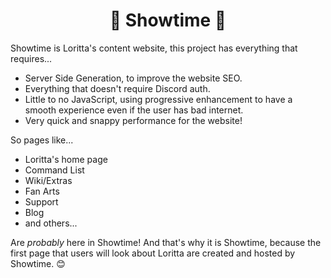 
<h1 align="center">💖 Showtime 💖</h1>

Showtime is Loritta's content website, this project has everything that requires...

* Server Side Generation, to improve the website SEO.
* Everything that doesn't require Discord auth.
* Little to no JavaScript, using progressive enhancement to have a smooth experience even if the user has bad internet.
* Very quick and snappy performance for the website!

So pages like...

* Loritta's home page
* Command List
* Wiki/Extras
* Fan Arts
* Support
* Blog
* and others...

Are *probably* here in Showtime! And that's why it is Showtime, because the first page that users will look about Loritta are created and hosted by Showtime. 😊